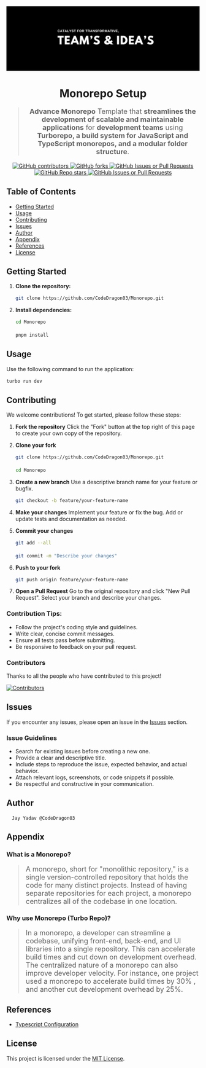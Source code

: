 <div align="center">
<img src="./Poster.jpeg" alt="Poster" />
</div>

<h1 align="center">Monorepo Setup</h1>

<blockquote align="center" style="font-size:18px;">
<strong>Advance Monorepo</strong> Template that <strong>streamlines the development of scalable and maintainable applications</strong> for <strong>development teams</strong> using <strong>Turborepo, a build system for JavaScript and TypeScript monorepos, and a modular folder structure</strong>.
</blockquote>

<div align="center">
<a href="https://github.com/CodeDragon03/Monorepo/graphs/contributors">
<img src="https://img.shields.io/github/contributors/CodeDragon03/Monorepo?style=for-the-badge&logo=github&color=green" alt="GitHub contributors" />
</a>
<a href="https://github.com/CodeDragon03/Monorepo/forks">
<img src="https://img.shields.io/github/forks/CodeDragon03/Monorepo?style=for-the-badge&logo=github&color=green" alt="GitHub forks" />
</a>
<a href="https://img.shields.io/github/issues-pr/CodeDragon03/Monorepo?style=for-the-badge&logo=github&color=green">
<img alt="GitHub Issues or Pull Requests" src="https://img.shields.io/github/issues-pr/CodeDragon03/Monorepo?style=for-the-badge&logo=github&color=green">

</a>
<a href="https://github.com/CodeDragon03/Monorepo/stargazers">
<img src="https://img.shields.io/github/stars/CodeDragon03/Monorepo?style=for-the-badge&logo=github&color=green" alt="GitHub Repo stars" />
</a>
<a href="https://github.com/CodeDragon03/Monorepo/issues">
<img src="https://img.shields.io/github/issues/CodeDragon03/Monorepo?style=for-the-badge&logo=github&color=green" alt="GitHub Issues or Pull Requests" />
</a>

</div>

## Table of Contents

- [Getting Started](https://www.google.com/search?q=%23getting-started)
- [Usage](https://www.google.com/search?q=%23usage)
- [Contributing](https://www.google.com/search?q=%23contributing)
- [Issues](https://www.google.com/search?q=%23issues)
- [Author](https://www.google.com/search?q=%23author)
- [Appendix](https://www.google.com/search?q=%23appendix)
- [References](https://www.google.com/search?q=%23references)
- [License](https://www.google.com/search?q=%23license)

## Getting Started

1.  **Clone the repository:**

    ```bash
    git clone https://github.com/CodeDragon03/Monorepo.git
    ```

2.  **Install dependencies:**

    ```bash
    cd Monorepo

    pnpm install
    ```

## Usage

Use the following command to run the application:

```bash
turbo run dev
```

## Contributing

We welcome contributions\! To get started, please follow these steps:

1.  **Fork the repository** Click the "Fork" button at the top right of this page to create your own copy of the repository.

2.  **Clone your fork**

    ```bash
    git clone https://github.com/CodeDragon03/Monorepo.git

    cd Monorepo
    ```

3.  **Create a new branch** Use a descriptive branch name for your feature or bugfix.

    ```bash
    git checkout -b feature/your-feature-name
    ```

4.  **Make your changes** Implement your feature or fix the bug. Add or update tests and documentation as needed.

5.  **Commit your changes**

    ```bash
    git add --all

    git commit -m "Describe your changes"
    ```

6.  **Push to your fork**

    ```bash
    git push origin feature/your-feature-name
    ```

7.  **Open a Pull Request** Go to the original repository and click "New Pull Request". Select your branch and describe your changes.

### Contribution Tips:

- Follow the project's coding style and guidelines.
- Write clear, concise commit messages.
- Ensure all tests pass before submitting.
- Be responsive to feedback on your pull request.

### Contributors

Thanks to all the people who have contributed to this project!

<div align="start">
    <a href="https://github.com/CodeDragon03/Monorepo/graphs/contributors">
        <img src="https://contrib.rocks/image?repo=CodeDragon03/Monorepo" alt="Contributors" />
    </a>
</div>

## Issues

If you encounter any issues, please open an issue in the [Issues](https://github.com/CodeDragon03/Monorepo/issues) section.

### Issue Guidelines

- Search for existing issues before creating a new one.
- Provide a clear and descriptive title.
- Include steps to reproduce the issue, expected behavior, and actual behavior.
- Attach relevant logs, screenshots, or code snippets if possible.
- Be respectful and constructive in your communication.

<h2>Author</h2>

      Jay Yadav @CodeDragon03

## Appendix

### What is a Monorepo?

<blockquote style="font-size:18px;">
A monorepo, short for "monolithic repository," is a single version-controlled repository that holds the code for many distinct projects. Instead of having separate repositories for each project, a monorepo centralizes all of the codebase in one location.
</blockquote>

### Why use Monorepo (Turbo Repo)?

<blockquote style="font-size:18px;">
In a monorepo, a developer can streamline a codebase, unifying front-end, back-end, and UI libraries into a single repository. This can accelerate build times and cut down on development overhead. The centralized nature of a monorepo can also improve developer velocity. For instance, one project used a monorepo to accelerate build times by 30% , and another cut development overhead by 25%.
</blockquote>

## References

- [Typescript Configuration](https://www.typescriptlang.org/tsconfig/)

## License

This project is licensed under the [MIT License](https://www.google.com/search?q=LICENSE).
